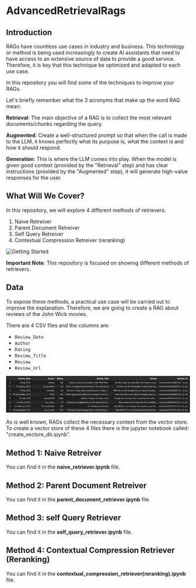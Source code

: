 # AdvancedRetrievalRags


## Introduction

RAGs have countless use cases in industry and business. This technology or method is being used increasingly to create AI assistants that need to have access to an extensive source of data to provide a good service. Therefore, it is key that this technique be optimized and adapted to each use case.

In this repository you will find some of the techniques to improve your RAGs. 

Let's briefly remember what the 3 acronyms that make up the word RAG mean:

**Retrieval**: The main objective of a RAG is to collect the most relevant documents/chunks regarding the query.

**Augmented**: Create a well-structured prompt so that when the call is made to the LLM, it knows perfectly what its purpose is, what the context is and how it should respond.

**Generation**: This is where the LLM comes into play. When the model is given good context (provided by the "Retrieval" step) and has clear instructions (provided by the "Augmented" step), it will generate high-value responses for the user.


## What Will We Cover?

In this repository, we will explore 4 different methods of retrievers.

1. Naive Retreiver
2. Parent Document Retreiver
3. Self Query Retreiver
4. Contextual Compression Retreiver (reranking)

![Getting Started](img/readme.png)


**Important Note**: This repository is focused on showing different methods of retrievers.


## Data

To expose these methods, a practical use case will be carried out to improve the explanation. Therefore, we are going to create a RAG about reviews of the John Wick movies.

There are 4 CSV files and the columns are:

- `Review_Date`
- `Author`
- `Rating`
- `Review_Title`
- `Review`
- `Review_Url`

![Getting Started](img/dataset.png)

As is well known, RAGs collect the necessary context from the vector store. To create a vector store of these 4 files there is the jupyter notebook called: "create_vectore_db.ipynb".


## Method 1: Naive Retreiver
You can find it in the **naive_retriever.ipynb** file.

## Method 2: Parent Document Retreiver
You can find it in the **parent_document_retriever.ipynb** file.

## Method 3: self Query Retriever
You can find it in the **self_query_retriever.ipynb** file.

## Method 4: Contextual Compression Retriever (Reranking)
You can find it in the **contextual_compression_retriever(reranking).ipynb** file.